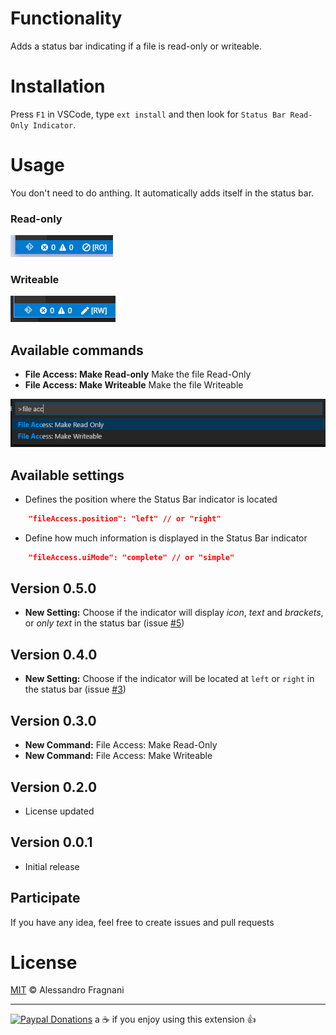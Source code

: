 # Functionality

Adds a status bar indicating if a file is read-only or writeable.

# Installation

Press `F1` in VSCode, type `ext install` and then look for `Status Bar Read-Only Indicator`.

# Usage

You don't need to do anthing. It automatically adds itself in the status bar.

### Read-only

![Read-only](images/screenshot-readonly.png)

### Writeable

![Writeable](images/screenshot-writeable.png)

## Available commands

* **File Access: Make Read-only** Make the file Read-Only
* **File Access: Make Writeable** Make the file Writeable

![Commands](images/read-only-commands.png)

## Available settings

* Defines the position where the Status Bar indicator is located
```json
    "fileAccess.position": "left" // or "right"
```

* Define how much information is displayed in the Status Bar indicator
```json
    "fileAccess.uiMode": "complete" // or "simple"
```

## Version 0.5.0

* **New Setting:** Choose if the indicator will display _icon_, _text_ and _brackets_, or _only text_ in the status bar (issue [#5](https://github.com/alefragnani/vscode-read-only-indicator/issues/5))

## Version 0.4.0

* **New Setting:** Choose if the indicator will be located at `left` or `right` in the status bar (issue [#3](https://github.com/alefragnani/vscode-read-only-indicator/issues/3))

## Version 0.3.0

* **New Command:** File Access: Make Read-Only
* **New Command:** File Access: Make Writeable

## Version 0.2.0

* License updated

## Version 0.0.1

* Initial release

## Participate

If you have any idea, feel free to create issues and pull requests

# License

[MIT](LICENSE.md) &copy; Alessandro Fragnani

---

[![Paypal Donations](https://www.paypalobjects.com/en_US/i/btn/btn_donate_SM.gif)](https://www.paypal.com/cgi-bin/webscr?cmd=_donations&business=EP57F3B6FXKTU&lc=US&item_name=Alessandro%20Fragnani&item_number=vscode%20extensions&currency_code=USD&bn=PP%2dDonationsBF%3abtn_donate_SM%2egif%3aNonHosted) a :coffee: if you enjoy using this extension :thumbsup:
